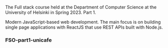 The Full stack course held at the Department of Computer Science at the University of Helsinki in Spring 2023. Part 1.

Modern JavaScript-based web development. The main focus is on building single page applications with ReactJS that use REST APIs built with Node.js.

### FSO-part1-unicafe
